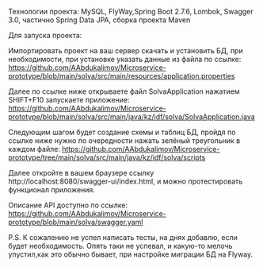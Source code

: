 Технологии проекта:
MySQL, FlyWay,Spring Boot 2.7.6, Lombok, Swagger 3.0, частично Spring Data JPA, сборка проекта Maven

Для запуска проекта: 

Импортировать проект на ваш сервер
скачать и установить БД, при необходимости, при установке указать данные из файла по ссылке:
https://github.com/AAbdukalimov/Microservice-prototype/blob/main/solva/src/main/resources/application.properties

Далее по ссылке ниже открываете файл SolvaApplication нажатием SHIFT+F10 запускаете приложение:
https://github.com/AAbdukalimov/Microservice-prototype/blob/main/solva/src/main/java/kz/idf/solva/SolvaApplication.java

Следующим шагом будет создание схемы и таблиц БД, пройдя по ссылке ниже нужно по очередности нажать зелёный треугольник в каждом файле:
https://github.com/AAbdukalimov/Microservice-prototype/tree/main/solva/src/main/java/kz/idf/solva/scripts

Далее откройте в вашем браузере ссылку http://localhost:8080/swagger-ui/index.html, и можно протестировать функционал приложения.

Описание API доступно по ссылке: https://github.com/AAbdukalimov/Microservice-prototype/blob/main/solva/swagger.yaml

P.S.
К сожалению не успел написать тесты, на днях добавлю, если будет необходимость.
Опять таки не успевал, и какую-то мелочь упустил,как это обычно бывает, при настройке миграции БД на Flyway.




